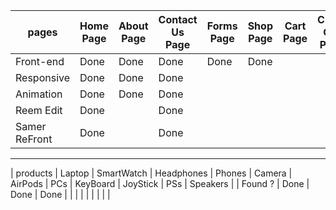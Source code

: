 |    pages      |  Home Page  |  About Page  |  Contact Us Page  |  Forms Page  |  Shop Page  |  Cart Page  |  Chect Out Page  |  DashBoard Page  |
| ------------- | ----------- | ------------ | ----------------- | ------------ | ----------- | ----------- | ---------------- | ---------------  |
| Front-end     |    Done     |    Done      |    Done           |     Done     |   Done      |             |                  |      Done        |
| Responsive    |    Done     |    Done      |    Done           |              |             |             |                  |                  |
| Animation     |    Done     |    Done      |    Done           |              |             |             |                  |                  |
| Reem Edit     |    Done     |              |    Done           |              |             |             |                  |                  |
| Samer ReFront |    Done     |              |    Done           |              |             |             |                  |                  |

-----------------------------------------------------------------------------------------------------------------------------------------------------

|     products       |  Laptop  |  SmartWatch  |  Headphones  |  Phones  |  Camera  | AirPods  |  PCs  |  KeyBoard  |  JoyStick  |  PSs  |  Speakers  |
|     Found ?        |    Done  |     Done     |    Done      |          |          |          |       |            |            |       |            |


